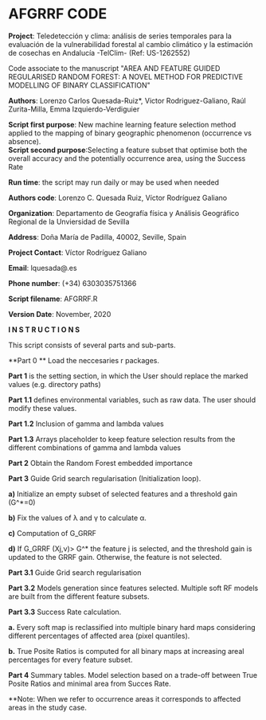 # AFGRRF CODE

**Project**: Teledetección y clima: análisis de series temporales para la evaluación de la vulnerabilidad forestal al cambio climático y la estimación de cosechas en Andalucía -TelClim- (Ref: US-1262552)

Code associate to the manuscript "AREA AND FEATURE GUIDED REGULARISED RANDOM FOREST: A NOVEL METHOD FOR PREDICTIVE MODELLING OF BINARY CLASSIFICATION"

**Authors**: Lorenzo Carlos Quesada-Ruiz*, Victor Rodriguez-Galiano, Raúl Zurita-Milla, Emma Izquierdo-Verdiguier

**Script first purpose**: New machine learning feature selection method applied to the mapping of binary geographic  phenomenon (occurrence vs absence).                         
**Script second purpose**:Selecting a feature subset that optimise both the overall accuracy and the potentially occurrence area, using the Success Rate                           

**Run time**: the script may run daily  or may be used when needed

**Authors code**: Lorenzo C. Quesada Ruiz, Víctor Rodríguez Galiano 

**Organization**: Departamento de Geografía física y Análisis Geográfico Regional de la Unviersidad de Sevilla 

**Address**: Doña María de Padilla, 40002, Seville, Spain

**Project Contact**: Víctor Rodríguez Galiano

**Email**: lquesada@.es

**Phone number**: (+34) 6303035751366


**Script filename**: AFGRRF.R

**Version Date**: November, 2020



**I N S T R U C T I O N S**

This script consists of several parts and sub-parts.

**Part 0 **   Load the neccesaries r packages. 

**Part 1**    is the setting section, in which the User should replace the marked values (e.g. directory paths)

**Part 1.1**  defines environmental variables, such as raw data. The user should modify these values.

**Part 1.2**  Inclusion of gamma and lambda values

**Part 1.3**  Arrays placeholder to keep feature selection results from the different combinations of gamma and lambda values

**Part 2**    Obtain the Random Forest embedded importance

**Part 3**    Guide Grid search regularisation (Initialization loop). 

**a)** Initialize an empty subset of selected features and a threshold gain (G^*=0)

**b)** Fix the values of λ and γ to calculate α.

**c)** 	Computation of G_GRRF

**d)** If G_GRRF (Xj,ν)> G^*  the feature j is selected, and the threshold gain is updated to the GRRF gain. Otherwise, the feature is not selected.

**Part 3.1**  Guide Grid search regularisation

**Part 3.2**  Models generation since features selected. Multiple soft RF models are built from the different feature subsets.

**Part 3.3**  Success Rate calculation. 

**a.**	Every soft map is reclassified into multiple binary hard maps considering different percentages of affected area (pixel quantiles).

**b.**	True Posite Ratios is computed for all binary maps at increasing areal percentages for every feature subset.

**Part 4**    Summary tables. Model selection based on a trade-off between True Posite Ratios and minimal area from Succes Rate.


**Note:     When we refer to occurrence areas it corresponds to affected areas in the study case.

